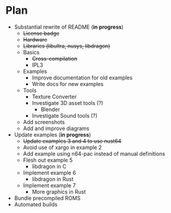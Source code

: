# Plan

* Substantial rewrite of README (**in progress**)
  * ~~License badge~~
  * ~~Hardware~~
  * ~~Libraries (libultra, nusys, libdragon)~~
  * Basics
    * ~~Cross-compilation~~
    * IPL3
  * Examples
    * Improve documentation for old examples
    * Write docs for new examples
  * Tools
    * Texture Converter
    * Investigate 3D asset tools (?)
      * Blender
    * Investigate Sound tools (?)
  * Add screenshots
  * Add and improve diagrams
* Update examples (**in progress**)
  * ~~Update examples 3 and 4 to use nust64~~
  * Avoid use of xargo in example 2
  * Add example using n64-pac instead of manual definitions
  * Flesh out example 5
    * libdragon in C
  * Implement example 6
    * libdragon in Rust
  * Implement example 7
    * More graphics in Rust
* Bundle precompiled ROMS
* Automated builds
